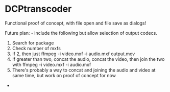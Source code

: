 # DCPtranscoder
Functional proof of concept, with file open and file save as dialogs! <br>

Future plan: - include the following but allow selection of output codecs.<br>

1. Search for package<br>
2. Check number of mxfs<br>
3. If 2, then just ffmpeg -i video.mxf -i audio.mxf output.mov <br>
4. If greater than two, concat the audio, concat the video, then join the two with ffmpeg -i video.mxf -i audio.mxf <br>
5. There's probably a way to concat and joining the audio and video at same time, but work on proof of concept for now <br>

-

